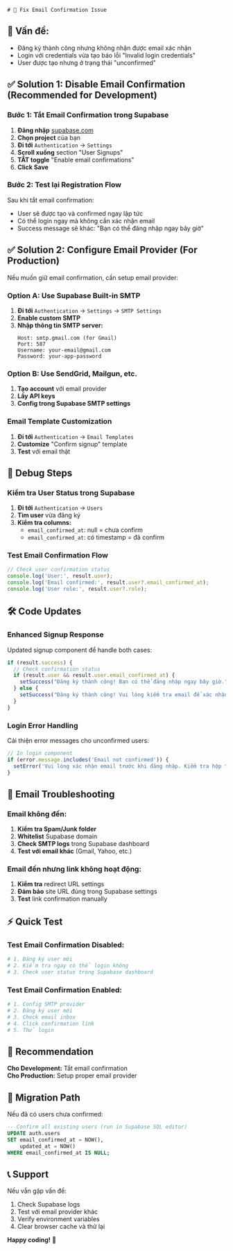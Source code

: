     # 🔐 Fix Email Confirmation Issue

## 🚨 **Vấn đề:**
- Đăng ký thành công nhưng không nhận được email xác nhận
- Login với credentials vừa tạo báo lỗi "Invalid login credentials"
- User được tạo nhưng ở trạng thái "unconfirmed"

## ✅ **Solution 1: Disable Email Confirmation (Recommended for Development)**

### **Bước 1: Tắt Email Confirmation trong Supabase**

1. **Đăng nhập** [supabase.com](https://supabase.com)
2. **Chọn project** của bạn
3. **Đi tới** `Authentication` → `Settings`
4. **Scroll xuống** section "User Signups"
5. **TẮT toggle** "Enable email confirmations"
6. **Click Save**

### **Bước 2: Test lại Registration Flow**

Sau khi tắt email confirmation:
- User sẽ được tạo và confirmed ngay lập tức
- Có thể login ngay mà không cần xác nhận email
- Success message sẽ khác: "Bạn có thể đăng nhập ngay bây giờ"

## ✅ **Solution 2: Configure Email Provider (For Production)**

Nếu muốn giữ email confirmation, cần setup email provider:

### **Option A: Use Supabase Built-in SMTP**

1. **Đi tới** `Authentication` → `Settings` → `SMTP Settings`
2. **Enable custom SMTP**
3. **Nhập thông tin SMTP server:**
   ```
   Host: smtp.gmail.com (for Gmail)
   Port: 587
   Username: your-email@gmail.com
   Password: your-app-password
   ```

### **Option B: Use SendGrid, Mailgun, etc.**

1. **Tạo account** với email provider
2. **Lấy API keys**
3. **Config trong Supabase SMTP settings**

### **Email Template Customization**

1. **Đi tới** `Authentication` → `Email Templates`
2. **Customize** "Confirm signup" template
3. **Test** với email thật

## 🧪 **Debug Steps**

### **Kiểm tra User Status trong Supabase**

1. **Đi tới** `Authentication` → `Users`
2. **Tìm user** vừa đăng ký
3. **Kiểm tra columns:**
   - `email_confirmed_at`: null = chưa confirm
   - `email_confirmed_at`: có timestamp = đã confirm

### **Test Email Confirmation Flow**

```typescript
// Check user confirmation status
console.log('User:', result.user);
console.log('Email confirmed:', result.user?.email_confirmed_at);
console.log('User role:', result.user?.role);
```

## 🛠️ **Code Updates**

### **Enhanced Signup Response**

Updated signup component để handle both cases:

```typescript
if (result.success) {
  // Check confirmation status
  if (result.user && result.user.email_confirmed_at) {
    setSuccess("Đăng ký thành công! Bạn có thể đăng nhập ngay bây giờ.");
  } else {
    setSuccess("Đăng ký thành công! Vui lòng kiểm tra email để xác nhận tài khoản.");
  }
}
```

### **Login Error Handling**

Cải thiện error messages cho unconfirmed users:

```typescript
// In login component
if (error.message.includes('Email not confirmed')) {
  setError('Vui lòng xác nhận email trước khi đăng nhập. Kiểm tra hộp thư của bạn.');
}
```

## 📧 **Email Troubleshooting**

### **Email không đến:**

1. **Kiểm tra Spam/Junk folder**
2. **Whitelist** Supabase domain
3. **Check SMTP logs** trong Supabase dashboard
4. **Test với email khác** (Gmail, Yahoo, etc.)

### **Email đến nhưng link không hoạt động:**

1. **Kiểm tra** redirect URL settings
2. **Đảm bảo** site URL đúng trong Supabase settings
3. **Test** link confirmation manually

## ⚡ **Quick Test**

### **Test Email Confirmation Disabled:**

```bash
# 1. Đăng ký user mới
# 2. Kiểm tra ngay có thể login không
# 3. Check user status trong Supabase dashboard
```

### **Test Email Confirmation Enabled:**

```bash
# 1. Config SMTP provider
# 2. Đăng ký user mới  
# 3. Check email inbox
# 4. Click confirmation link
# 5. Thử login
```

## 🎯 **Recommendation**

**Cho Development:** Tắt email confirmation  
**Cho Production:** Setup proper email provider

## 🔄 **Migration Path**

Nếu đã có users chưa confirmed:

```sql
-- Confirm all existing users (run in Supabase SQL editor)
UPDATE auth.users 
SET email_confirmed_at = NOW(), 
    updated_at = NOW()
WHERE email_confirmed_at IS NULL;
```

## 📞 **Support**

Nếu vẫn gặp vấn đề:
1. Check Supabase logs
2. Test với email provider khác
3. Verify environment variables
4. Clear browser cache và thử lại

**Happy coding!** 🚀 